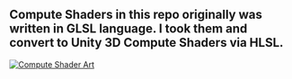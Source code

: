 ## Compute Shaders in this repo originally was written in GLSL language. I took them and convert to Unity 3D Compute Shaders via HLSL. 


[![ Compute Shader Art ](https://markdown-videos-api.jorgenkh.no/youtube/ws6CgSfoXmw)](https://youtu.be/ws6CgSfoXmw)
